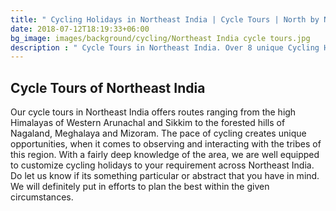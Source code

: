```yaml
---
title: " Cycling Holidays in Northeast India | Cycle Tours | North by Northeast Journeys"
date: 2018-07-12T18:19:33+06:00
bg_image: images/background/cycling/Northeast India cycle tours.jpg
description : " Cycle Tours in Northeast India. Over 8 unique Cycling Holidays across the beautiful and untouched states of northeast India"
---
```


## Cycle Tours of Northeast India

Our cycle tours in Northeast India offers routes ranging from the high Himalayas of Western Arunachal and Sikkim to the forested hills of Nagaland, Meghalaya and Mizoram. The pace of cycling creates unique opportunities, when it comes to observing and interacting with the tribes of this region. With a fairly deep knowledge of the area, we are well equipped to customize cycling holidays to your requirement across Northeast India. Do let us know if its something particular or abstract that you have in mind. We will definitely put in efforts to plan the best within the given circumstances.